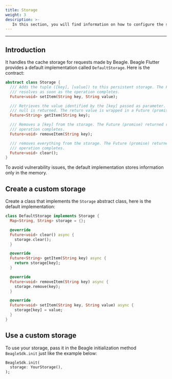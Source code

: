```yaml
---
title: Storage
weight: 3
description: >-
   In this section, you will find information on how to configure the storage in Beagle Flutter.
---
```


---

## Introduction
It handles the cache storage for requests made by Beagle. Beagle Flutter provides a default implementation called `DefaultStorage`. Here is the contract:

```dart
abstract class Storage {
  /// Adds the tuple ([key], [value]) to this persistent storage. The Future (promise) returned
  /// resolves as soon as the operation completes.
  Future<void> setItem(String key, String value);

  /// Retrieves the value identified by the [key] passed as parameter. If the key doesn't exist,
  /// null is returned. The return value is wrapped in a Future (promise).
  Future<String> getItem(String key);

  /// Removes a [key] from the storage. The Future (promise) returned resolves as soon as the
  /// operation completes.
  Future<void> removeItem(String key);

  /// removes everything from the storage. The Future (promise) returned resolves as soon as the
  /// operation completes.
  Future<void> clear();
}
```

To avoid vulnerability issues, the default implementation stores information only in the memory.

## Create a custom storage
Create a class that implements the `Storage` abstract class, here is the default implementation:

```dart
class DefaultStorage implements Storage {
  Map<String, String> storage = {};

  @override
  Future<void> clear() async {
    storage.clear();
  }

  @override
  Future<String> getItem(String key) async {
    return storage[key];
  }

  @override
  Future<void> removeItem(String key) async {
    storage.remove(key);
  }

  @override
  Future<void> setItem(String key, String value) async {
    storage[key] = value;
  }
}
```

## Use a custom storage
To use your storage, pass it in the Beagle initialization method `BeagleSdk.init` just like the example below:
```dart
BeagleSdk.init(
  storage: YourStorage(),
);
```
